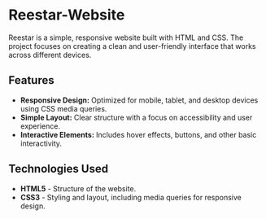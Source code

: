 # Reestar-Website

Reestar is a simple, responsive website built with HTML and CSS. The project focuses on creating a clean and user-friendly interface that works across different devices.

## Features

- **Responsive Design:** Optimized for mobile, tablet, and desktop devices using CSS media queries.
- **Simple Layout:** Clear structure with a focus on accessibility and user experience.
- **Interactive Elements:** Includes hover effects, buttons, and other basic interactivity.

## Technologies Used

- **HTML5** - Structure of the website.
- **CSS3** - Styling and layout, including media queries for responsive design.



